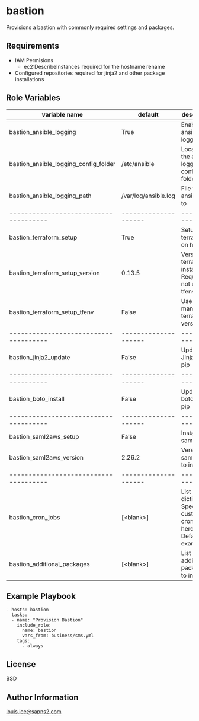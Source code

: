 bastion
=========

Provisions a bastion with commonly required settings and packages.

Requirements
------------

* IAM Permisions
  * ec2:DescribeInstances required for the hostname rename
* Configured repositories required for jinja2 and other package installations

Role Variables
--------------

| variable name                         | default              | description |
| ------------------------------------- | -------------------- | ------------|
| bastion_ansible_logging               | True                 | Enable ansible logging |
| bastion_ansible_logging_config_folder | /etc/ansible         | Location of the ansible logging config folder |
| bastion_ansible_logging_path          | /var/log/ansible.log | File to write ansible logs to |
| ------------------------------------- | -------------------- | ------------|
| bastion_terraform_setup               | True                 | Setup terraform on host |
| bastion_terraform_setup_version       | 0.13.5               | Version of terraform to install.  Required if not using tfenv |
| bastion_terraform_setup_tfenv         | False                | Use tfenv to manage terraform versions |
| ------------------------------------- | -------------------- | ------------|
| bastion_jinja2_update                 | False                | Update Jinja2 using pip |
| ------------------------------------- | -------------------- | ------------|
| bastion_boto_install                  | False                | Update boto using pip |
| ------------------------------------- | -------------------- | ------------|
| bastion_saml2aws_setup                | False                | Install saml2aws |
| bastion_saml2aws_version              | 2.26.2               | Version of saml2aws to install |
| ------------------------------------- | -------------------- | ------------|
| bastion_cron_jobs                     | [\<blank\>]          | List of dictionaries.  Specify custom cron jobs here.  See Defaults for examples |
| bastion_additional_packages           | [\<blank\>]          | List of additional packages to install |


Example Playbook
----------------

    - hosts: bastion
      tasks:
      - name: "Provision Bastion"
        include_role:
          name: bastion
          vars_from: business/sms.yml
        tags:
          - always

License
-------

BSD

Author Information
------------------

louis.lee@sapns2.com
